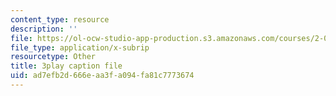 ```yaml
---
content_type: resource
description: ''
file: https://ol-ocw-studio-app-production.s3.amazonaws.com/courses/2-003sc-engineering-dynamics-fall-2011/ad7efb2d666eaa3fa094fa81c7773674_fK9AGvLf3yw.srt
file_type: application/x-subrip
resourcetype: Other
title: 3play caption file
uid: ad7efb2d-666e-aa3f-a094-fa81c7773674
---
```

